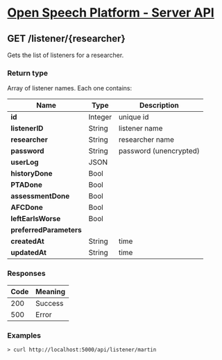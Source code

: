 
# [Open Speech Platform - Server API](../api.md)

## GET /listener/{researcher}

Gets the list of listeners for a researcher.

### Return type

Array of listener names.  Each one contains:

Name | Type | Description
--- | --- | ---
**id** | Integer | unique id
**listenerID** | String | listener name
**researcher** | String | researcher name
**password** | String | password (unencrypted)
**userLog** | JSON | 
**historyDone** | Bool |
**PTADone** | Bool |
**assessmentDone** | Bool |
**AFCDone** | Bool |
**leftEarIsWorse** | Bool |
**preferredParameters** | |
**createdAt** | String | time
**updatedAt** | String | time

### Responses

Code | Meaning
--- | ---
200 | Success
500 | Error


### Examples

```
> curl http://localhost:5000/api/listener/martin
```


